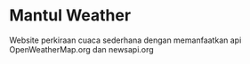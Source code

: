 # Mantul Weather

Website perkiraan cuaca sederhana dengan memanfaatkan api OpenWeatherMap.org dan newsapi.org
